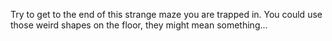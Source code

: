 Try to get to the end of this strange maze you are trapped in. You could use those weird shapes on the floor, they might mean something...